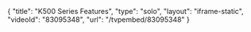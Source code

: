 {
    "title": "K500 Series Features",
    "type": "solo",
    "layout": "iframe-static",
    "videoId": "83095348",
    "url": "\/tvpembed\/83095348"
}